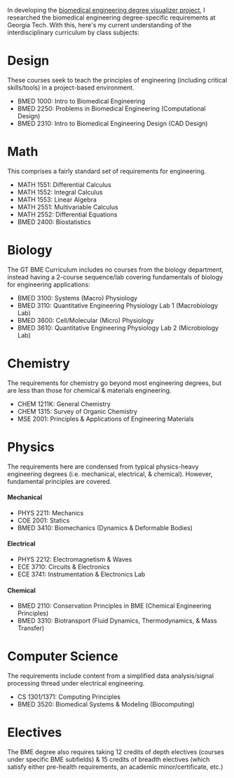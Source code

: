 In developing the [biomedical engineering degree visualizer project](https://akhil-ganesan.github.io/BMED-Degree-Visualizer/), I researched the biomedical engineering degree-specific requirements at Georgia Tech. With this, here's my current understanding of the interdisciplinary curriculum by class subjects:

# Design

These courses seek to teach the principles of engineering (including critical skills/tools) in a project-based environment.
- BMED 1000: Intro to Biomedical Engineering
- BMED 2250: Problems in Biomedical Engineering (Computational Design)
- BMED 2310: Intro to Biomedical Engineering Design (CAD Design)

# Math

This comprises a fairly standard set of requirements for engineering.
- MATH 1551: Differential Calculus
- MATH 1552: Integral Calculus
- MATH 1553: Linear Algebra
- MATH 2551: Multivariable Calculus
- MATH 2552: Differential Equations
- BMED 2400: Biostatistics

# Biology

The GT BME Curriculum includes no courses from the biology department, instead having a 2-course sequence/lab covering fundamentals of biology for engineering applications:
- BMED 3100: Systems (Macro) Physiology
- BMED 3110: Quantitative Engineering Physiology Lab 1 (Macrobiology Lab)
- BMED 3600: Cell/Molecular (Micro) Physiology
- BMED 3610: Quantitative Engineering Physiology Lab 2 (Microbiology Lab)

# Chemistry

The requirements for chemistry go beyond most engineering degrees, but are less than those for chemical & materials engineering.
- CHEM 1211K: General Chemistry
- CHEM 1315: Survey of Organic Chemistry
- MSE 2001: Principles & Applications of Engineering Materials

# Physics

The requirements here are condensed from typical physics-heavy engineering degrees (i.e. mechanical, electrical, & chemical). However, fundamental principles are covered.

#### Mechanical
- PHYS 2211: Mechanics
- COE 2001: Statics
- BMED 3410: Biomechanics (Dynamics & Deformable Bodies)

#### Electrical
- PHYS 2212: Electromagnetism & Waves
- ECE 3710: Circuits & Electronics
- ECE 3741: Instrumentation & Electronics Lab


#### Chemical
- BMED 2110: Conservation Principles in BME (Chemical Engineering Principles)
- BMED 3310: Biotransport (Fluid Dynamics, Thermodynamics, & Mass Transfer)

# Computer Science

The requirements include content from a simplified data analysis/signal processing thread under electrical engineering.
- CS 1301/1371: Computing Principles
- BMED 3520: Biomedical Systems & Modeling (Biocomputing)

# Electives
The BME degree also requires taking 12 credits of depth electives (courses under specific BME subfields) & 15 credits of breadth electives (which satisfy either pre-health requirements, an academic minor/certificate, etc.)
